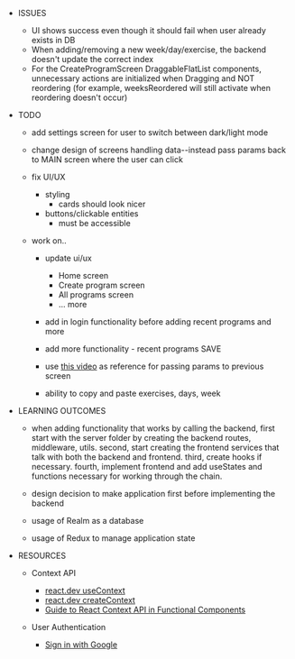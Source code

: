 - ISSUES

  - UI shows success even though it should fail when user already exists in DB
  - When adding/removing a new week/day/exercise, the backend doesn't update the correct index
  - For the CreateProgramScreen DraggableFlatList components, unnecessary actions are initialized when Dragging and NOT reordering (for example, weeksReordered will still activate when reordering doesn't occur)

- TODO

  - add settings screen for user to switch between dark/light mode
  - change design of screens handling data--instead pass params back to MAIN screen where the user can click
  - fix UI/UX
    - styling
      - cards should look nicer
    - buttons/clickable entities
      - must be accessible
  - work on..

    - update ui/ux
      - Home screen
      - Create program screen
      - All programs screen
      - ... more
    - add in login functionality before adding recent programs and more
    - add more functionality - recent programs
      SAVE
    - use [this video](https://www.youtube.com/watch?v=LngU_qwAhQA) as reference for passing params to previous screen

    - ability to copy and paste exercises, days, week

- LEARNING OUTCOMES

  - when adding functionality that works by calling the backend, first start with the server folder by creating the backend routes, middleware, utils. second, start creating the frontend services that talk with both the backend and frontend. third, create hooks if necessary. fourth, implement frontend and add useStates and functions necessary for working through the chain.

  - design decision to make application first before implementing the backend
  - usage of Realm as a database
  - usage of Redux to manage application state

- RESOURCES

  - Context API

    - [react.dev useContext](https://react.dev/reference/react/useContext)
    - [react.dev createContext](https://react.dev/reference/react/createContext)
    - [Guide to React Context API in Functional Components](https://dev.to/danireptor/guide-to-react-context-api-on-functional-components-1kj4)

  - User Authentication
    - [Sign in with Google](https://youtu.be/BDeKTPQzvR4?si=DnjRL84vsmrnR0oH)
